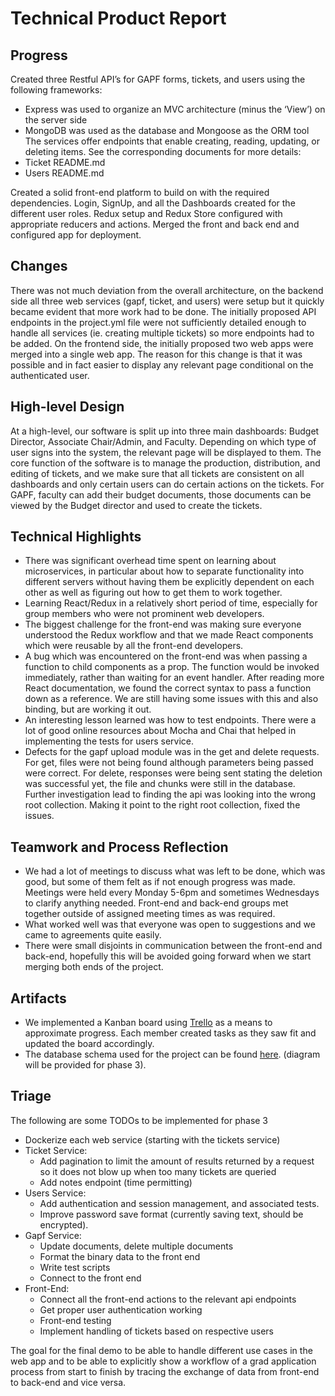 # Technical Product Report

## Progress
Created three Restful API’s for GAPF forms, tickets, and users using the following frameworks: 
 - Express was used to organize an MVC architecture (minus the ‘View’) on the server side
 - MongoDB was used as the database and Mongoose as the ORM tool
The services offer endpoints that enable creating, reading, updating, or deleting items.
See the corresponding documents for more details:
 - Ticket README.md
 - Users README.md

Created a solid front-end platform to build on with the required dependencies. Login, SignUp, and all the Dashboards created for the different user roles. Redux setup and Redux Store configured with appropriate reducers and actions. Merged the front and back end and configured app for deployment.

## Changes

There was not much deviation from the overall architecture, on the backend side all three web services (gapf, ticket, and users) were setup but it quickly became evident that more work had to be done. The initially proposed API endpoints in the project.yml file were not sufficiently detailed enough to handle all services (ie. creating multiple tickets)  so more endpoints had to be added. On the frontend side, the initially proposed two web apps were merged into a single web app. The reason for this change is that it was possible and in fact easier to display any relevant page conditional on the authenticated user.

## High-level Design

At a high-level, our software is split up into three main dashboards: Budget Director, Associate Chair/Admin, and Faculty. Depending on which type of user signs into the system, the relevant page will be displayed to them. The core function of the software is to manage the production, distribution, and editing of tickets, and we make sure that all tickets are consistent on all dashboards and only certain users can do certain actions on the tickets. 
For GAPF, faculty can add their budget documents, those documents can be viewed by the Budget director and used to create the tickets.

## Technical Highlights

 - There was significant overhead time spent on learning about microservices, in particular about how to separate functionality into different servers without having them be explicitly dependent on each other as well as figuring out how to get them to work together.
 - Learning React/Redux in a relatively short period of time, especially for group members who were not prominent web developers. 
 - The biggest challenge for the front-end was making sure everyone understood the Redux workflow and that we made React components which were reusable by all the front-end developers.
 - A bug which was encountered on the front-end was when passing a function to child components as a prop. The function would be invoked immediately, rather than waiting for an event handler. After reading more React documentation, we found the correct syntax to pass a function down as a reference. We are still having some issues with this and also binding, but are working it out.
 - An interesting lesson learned was how to test endpoints. There were a lot of good online resources about Mocha and Chai that helped in implementing the tests for users service. 
 - Defects for the gapf upload module was in the get and delete requests. For get, files were not being found although parameters being passed were correct. For delete, responses were being sent stating the deletion was successful yet, the file and chunks were still in the database. Further investigation lead to finding the api was looking into the wrong root collection. Making it point to the right root collection, fixed the issues. 


## Teamwork and Process Reflection

 - We had a lot of meetings to discuss what was left to be done, which was good, but some of them felt as if not enough progress was made. Meetings were held every Monday 5-6pm and sometimes Wednesdays to clarify anything needed. Front-end and back-end groups met together outside of assigned meeting times as was required. 
 - What worked well was that everyone was open to suggestions and we came to agreements quite easily.
 - There were small disjoints in communication between the front-end and back-end, hopefully this will be avoided going forward when we start merging both ends of the project.

## Artifacts

 - We implemented a Kanban board using [Trello](https://trello.com/b/dLiyb39P/team-13) as a means to approximate progress. Each member created tasks as they saw fit and updated the board accordingly. 
 - The database schema used for the project can be found [here](https://docs.google.com/spreadsheets/d/1_8FHCAz6SHX4NRkIlimFl9r8Mka5_OoZFanmNg8Y5aE/edit#gid=0). (diagram will be provided for phase 3).

## Triage

The following are some TODOs to be implemented for phase 3
 - Dockerize each web service (starting with the tickets service)
 - Ticket Service:
      - Add pagination to limit the amount of results returned by a request so it does not blow up when too many tickets are queried
      - Add notes endpoint (time permitting)
 - Users Service:
      - Add authentication and session management, and associated tests.
      - Improve password save format (currently saving text, should be encrypted).
 - Gapf Service:
      - Update documents, delete multiple documents
      - Format the binary data to the front end
      - Write test scripts
      - Connect to the front end
 - Front-End:
     - Connect all the front-end actions to the relevant api endpoints
     - Get proper user authentication working
     - Front-end testing
     - Implement handling of tickets based on respective users

The goal for the final demo to be able to handle different use cases in the web app and to be able to explicitly show a workflow of a grad application process from start to finish by tracing the exchange of data from front-end to back-end and vice versa.

